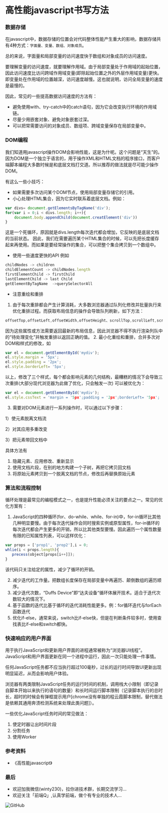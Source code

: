 # 高性能javascript书写方法

### 数据存储

在javascript中，数据存储的位置会对代码整体性能产生重大的影响，数据存储共有4种方式：`字面量、变量、数组、对象成员`。

总的来说，字面量和局部变量的访问速度快于数组和对象成员的访问速度。
 
要理解变量的访问速度，就要理解作用域。由于局部变量处于作用域的起始位置，因此访问速度比访问跨域作用域变量(即除起始位置之外的外层作用域变量)更快。即变量处在作用域的位置越深，访问速度越慢。这也就说明，访问全局变量的速度是最慢的。

因此，常见的一些提高数据访问速度的方法有：
+ 避免使用with、try-catch中的catch语句，因为它会改变执行环境的作用域链。
+ 尽量少用嵌套对象、避免对象嵌套过深。
+ 可以把常需要访问的对象成员、数组项、跨域变量保存在局部变量中。

### DOM编程

我们知道用javascript操作DOM会影响性能，这是为什呢。这个问题是“天生”的。
因为DOM是一个独立于语言的，用于操作XML和HTML文档的程序接口，而客户端脚本编程大多数时候是和底层文档打交道。所以推荐的做法就是尽可能少操作DOM。

有这么一些小技巧：

+ 如果需要多次访问某个DOM节点，使用局部变量存储它的引用。
+ 小心处理HTML集合，因为它实时联系着底层文档。例如：
```js
var divs= document.getElementsByTagName('div');
for(var i = 0;i < divs.length; i++){
    document.body.appendChild(document.creatElement('div'))
}
```
这是一个死循环，原因就是divs.length每次迭代都会增加，它反映的是底层文档的当前状态。
因此，我们在需要遍历某个HTML集合的时候，可以先把长度缓存起来再使用。而如果是要经常操作的集合，可以把整个集合拷贝到一个数组中。
+ 使用一些速度更快的API
例如
```js
childNodes -> children
childElementCount -> childNodes.length
firstElementChild -> firstChild
lastElementChild -> last Child
getElementByTagName  ->querySelectorAll
```
+ 注意重绘和重排

1. 由于每次重排都会产生计算消耗，大多数浏览器通过队列化修改并批量执行来优化重排过程。而获取布局信息的操作会导致队列刷新，如下方法：
```js
offsetTop,offsetLeft,offsetWidth,offsetHeight、scrollTop,scrollLeft,scrollWidth,scrollHeight、clientTop,clientLeft,clientWidth,clientHeight、getComputedStyle
```
因为这些属性或方法需要返回最新的布局信息，因此浏览器不得不执行渲染列队中的“待处理变化”并触发重排以返回正确的值。
2. 最小化重绘和重排，合并多次对DOM和样式的修改，如
```js
var el = document.getElementById('mydiv');
el.style.margin = '5px';
el.style.padding = '2px';
el.style.borderLeft= '5px';
```
以上，修改了三个样式，每个都会影响元素的几何结构，最糟糕的情况下会导致三次重排(大部分现代浏览器为此做了优化，只会触发一次)
可以被优化为：
```js
var el = document.getElementById('mydiv');
el.style.cssText = 'margin = '5px';padding = '2px';borderLeft= '5px';
```
3. 需要对DOM元素进行一系列操作时，可以通过以下步骤：

1）使元素脱离文档流

2）对其应用多重改变

3）把元素带回文档中

具体方法有
1. 隐藏元素、应用修改、重新显示
2. 使用文档片段，在别的地方构建一个子树，再把它拷贝回文档
3. 将原始元素拷贝到一个脱离文档的节点，修改后再替换原始元素

### 算法和流程控制
循环处理是最常见的编程模式之一，也是提升性能必须关注的要点之一。常见的优化方案有：
1. JavaScript的四种循环(for、do-while、while、for-in)中，for-in循环比其他几种明显要慢。由于每次迭代操作会同时搜索实例或原型属性，for-in循环的每次迭代都会产生更多的开销，所以比其他类型要慢。因此遍历一个属性数量有限的已知属性列表，可以这样优化：
```js
var props = ['prop1', 'prop2'],i = 0;
whlie(i < props.length){
   precess(object[props[i++]]);
}
```
该代码只关注给定的属性，减少了循环的开销。

2. 减少迭代的工作量。把数组长度保存在局部变量中再遍历、颠倒数组的遍历顺序。
3. 减少迭代次数，“Duffs Device”即“达夫设备“循环体展开技术。适合于迭代次数较大的情况下。
4. 基于函数的迭代比基于循环的迭代消耗性能更多。例：for循环迭代与forEach函数迭代
5. 优化if-else，通常来说，switch比if-else快，但是在判断条件较多时，使用查找表比if-else和switch都快。

### 快速响应的用户界面
用于执行JavaScript和更新用户界面的进程通常被称为“浏览器UI线程”。JavaScript和用户界面更新在同一个进程中运行，因此一次只能处理一件事情。

任何JavaScript任务都不应当执行超过100毫秒，过长的运行时间导致UI更新出现明显延迟，从而会影响用户体验。

浏览器有两类限制JavaScript任务的运行时间的机制，调用栈大小限制（即记录自脚本开始以来执行的语句的数量）和长时间运行脚本限制（记录脚本执行的总时长，超时的时候会有弹框提示用户[chrome没有单独的程云霞脚本限制，替代做法是依赖其通用奔溃检测系统来处理此类问题]）。

一些优化JavaScript任务时间的常见做法：
1. 使定时器让出时间片段
2. 分割任务
3. 使用Worker

### 参考资料
+ 《高性能javascript》
### 最后
+ 欢迎加我微信(winty230)，拉你进技术群，长期交流学习...
+ 欢迎关注「前端Q」,认真学前端，做个有专业的技术人...

![GitHub](https://raw.githubusercontent.com/LuckyWinty/blog/master/images/qrcode/%E4%BA%8C%E7%BB%B4%E7%A0%81%E7%BE%8E%E5%8C%96%202.png)
